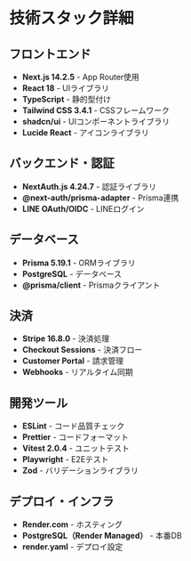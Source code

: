 # 技術スタック詳細

## フロントエンド
- **Next.js 14.2.5** - App Router使用
- **React 18** - UIライブラリ
- **TypeScript** - 静的型付け
- **Tailwind CSS 3.4.1** - CSSフレームワーク
- **shadcn/ui** - UIコンポーネントライブラリ
- **Lucide React** - アイコンライブラリ

## バックエンド・認証
- **NextAuth.js 4.24.7** - 認証ライブラリ
- **@next-auth/prisma-adapter** - Prisma連携
- **LINE OAuth/OIDC** - LINEログイン

## データベース
- **Prisma 5.19.1** - ORMライブラリ
- **PostgreSQL** - データベース
- **@prisma/client** - Prismaクライアント

## 決済
- **Stripe 16.8.0** - 決済処理
- **Checkout Sessions** - 決済フロー
- **Customer Portal** - 請求管理
- **Webhooks** - リアルタイム同期

## 開発ツール
- **ESLint** - コード品質チェック
- **Prettier** - コードフォーマット
- **Vitest 2.0.4** - ユニットテスト
- **Playwright** - E2Eテスト
- **Zod** - バリデーションライブラリ

## デプロイ・インフラ
- **Render.com** - ホスティング
- **PostgreSQL（Render Managed）** - 本番DB
- **render.yaml** - デプロイ設定